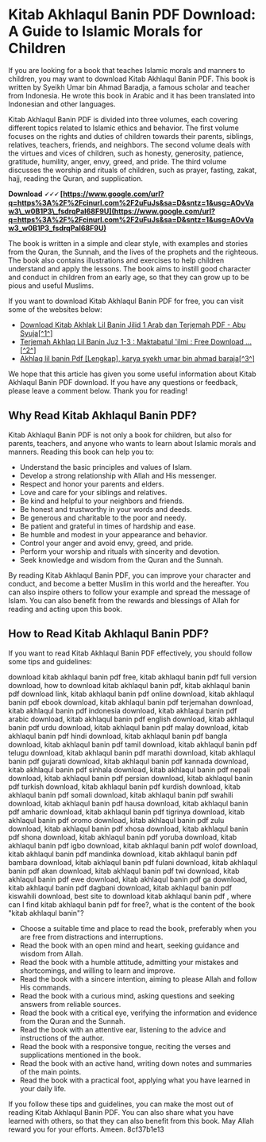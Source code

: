 # Kitab Akhlaqul Banin PDF Download: A Guide to Islamic Morals for Children
  
If you are looking for a book that teaches Islamic morals and manners to children, you may want to download Kitab Akhlaqul Banin PDF. This book is written by Syeikh Umar bin Ahmad Baradja, a famous scholar and teacher from Indonesia. He wrote this book in Arabic and it has been translated into Indonesian and other languages.
  
Kitab Akhlaqul Banin PDF is divided into three volumes, each covering different topics related to Islamic ethics and behavior. The first volume focuses on the rights and duties of children towards their parents, siblings, relatives, teachers, friends, and neighbors. The second volume deals with the virtues and vices of children, such as honesty, generosity, patience, gratitude, humility, anger, envy, greed, and pride. The third volume discusses the worship and rituals of children, such as prayer, fasting, zakat, hajj, reading the Quran, and supplication.
 
**Download 🗸🗸🗸 [https://www.google.com/url?q=https%3A%2F%2Fcinurl.com%2F2uFuJs&sa=D&sntz=1&usg=AOvVaw3\_w0B1P3\_fsdrqPaI68F9U](https://www.google.com/url?q=https%3A%2F%2Fcinurl.com%2F2uFuJs&sa=D&sntz=1&usg=AOvVaw3_w0B1P3_fsdrqPaI68F9U)**


  
The book is written in a simple and clear style, with examples and stories from the Quran, the Sunnah, and the lives of the prophets and the righteous. The book also contains illustrations and exercises to help children understand and apply the lessons. The book aims to instill good character and conduct in children from an early age, so that they can grow up to be pious and useful Muslims.
  
If you want to download Kitab Akhlaqul Banin PDF for free, you can visit some of the websites below:
  
- [Download Kitab Akhlak Lil Banin Jilid 1 Arab dan Terjemah PDF - Abu Syuja\[^1^\]](https://www.abusyuja.com/2021/11/download-terjemah-kitab-akhlak-lil-banin-juz-1.html)
- [Terjemah Akhlaq Lil Banin Juz 1-3 : Maktabatul 'ilmi : Free Download ...\[^2^\]](https://archive.org/details/akhlaq-lil-banin-1-3)
- [Akhlaq lil banin Pdf \[Lengkap\], karya syekh umar bin ahmad baraja\[^3^\]](https://www.shepangaropustaka.com/2019/07/kitab-akhlaq-lil-banin-karya-syekh-umar-bin-ahmad-baraja-pdf.html)

We hope that this article has given you some useful information about Kitab Akhlaqul Banin PDF download. If you have any questions or feedback, please leave a comment below. Thank you for reading!
  
## Why Read Kitab Akhlaqul Banin PDF?
  
Kitab Akhlaqul Banin PDF is not only a book for children, but also for parents, teachers, and anyone who wants to learn about Islamic morals and manners. Reading this book can help you to:

- Understand the basic principles and values of Islam.
- Develop a strong relationship with Allah and His messenger.
- Respect and honor your parents and elders.
- Love and care for your siblings and relatives.
- Be kind and helpful to your neighbors and friends.
- Be honest and trustworthy in your words and deeds.
- Be generous and charitable to the poor and needy.
- Be patient and grateful in times of hardship and ease.
- Be humble and modest in your appearance and behavior.
- Control your anger and avoid envy, greed, and pride.
- Perform your worship and rituals with sincerity and devotion.
- Seek knowledge and wisdom from the Quran and the Sunnah.

By reading Kitab Akhlaqul Banin PDF, you can improve your character and conduct, and become a better Muslim in this world and the hereafter. You can also inspire others to follow your example and spread the message of Islam. You can also benefit from the rewards and blessings of Allah for reading and acting upon this book.
  
## How to Read Kitab Akhlaqul Banin PDF?
  
If you want to read Kitab Akhlaqul Banin PDF effectively, you should follow some tips and guidelines:
 
download kitab akhlaqul banin pdf free,  kitab akhlaqul banin pdf full version download,  how to download kitab akhlaqul banin pdf,  kitab akhlaqul banin pdf download link,  kitab akhlaqul banin pdf online download,  kitab akhlaqul banin pdf ebook download,  kitab akhlaqul banin pdf terjemahan download,  kitab akhlaqul banin pdf indonesia download,  kitab akhlaqul banin pdf arabic download,  kitab akhlaqul banin pdf english download,  kitab akhlaqul banin pdf urdu download,  kitab akhlaqul banin pdf malay download,  kitab akhlaqul banin pdf hindi download,  kitab akhlaqul banin pdf bangla download,  kitab akhlaqul banin pdf tamil download,  kitab akhlaqul banin pdf telugu download,  kitab akhlaqul banin pdf marathi download,  kitab akhlaqul banin pdf gujarati download,  kitab akhlaqul banin pdf kannada download,  kitab akhlaqul banin pdf sinhala download,  kitab akhlaqul banin pdf nepali download,  kitab akhlaqul banin pdf persian download,  kitab akhlaqul banin pdf turkish download,  kitab akhlaqul banin pdf kurdish download,  kitab akhlaqul banin pdf somali download,  kitab akhlaqul banin pdf swahili download,  kitab akhlaqul banin pdf hausa download,  kitab akhlaqul banin pdf amharic download,  kitab akhlaqul banin pdf tigrinya download,  kitab akhlaqul banin pdf oromo download,  kitab akhlaqul banin pdf zulu download,  kitab akhlaqul banin pdf xhosa download,  kitab akhlaqul banin pdf shona download,  kitab akhlaqul banin pdf yoruba download,  kitab akhlaqul banin pdf igbo download,  kitab akhlaqul banin pdf wolof download,  kitab akhlaqul banin pdf mandinka download,  kitab akhlaqul banin pdf bambara download,  kitab akhlaqul banin pdf fulani download,  kitab akhlaqul banin pdf akan download,  kitab akhlaqul banin pdf twi download,  kitab akhlaqul banin pdf ewe download,  kitab akhlaqul banin pdf ga download,  kitab akhlaqul banin pdf dagbani download,  kitab akhlaqul banin pdf kiswahili download,  best site to download kitab akhlaqul banin pdf ,  where can I find kitab akhlaqul banin pdf for free?,  what is the content of the book "kitab akhlaqul banin"?

- Choose a suitable time and place to read the book, preferably when you are free from distractions and interruptions.
- Read the book with an open mind and heart, seeking guidance and wisdom from Allah.
- Read the book with a humble attitude, admitting your mistakes and shortcomings, and willing to learn and improve.
- Read the book with a sincere intention, aiming to please Allah and follow His commands.
- Read the book with a curious mind, asking questions and seeking answers from reliable sources.
- Read the book with a critical eye, verifying the information and evidence from the Quran and the Sunnah.
- Read the book with an attentive ear, listening to the advice and instructions of the author.
- Read the book with a responsive tongue, reciting the verses and supplications mentioned in the book.
- Read the book with an active hand, writing down notes and summaries of the main points.
- Read the book with a practical foot, applying what you have learned in your daily life.

If you follow these tips and guidelines, you can make the most out of reading Kitab Akhlaqul Banin PDF. You can also share what you have learned with others, so that they can also benefit from this book. May Allah reward you for your efforts. Ameen.
 8cf37b1e13
 
